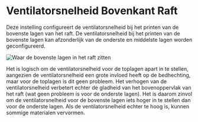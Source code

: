Ventilatorsnelheid Bovenkant Raft
====
Deze instelling configureert de ventilatorsnelheid bij het printen van de bovenste lagen van het raft. De ventilatorsnelheid bij het printen van de bovenste lagen kan afzonderlijk van de onderste en middelste lagen worden geconfigureerd.

![Waar de bovenste lagen in het raft zitten](../../../articles/images/raft_dimensions_simplified.svg)

Het is logisch om de ventilatorsnelheid voor de toplagen apart in te stellen, aangezien de ventilatorsnelheid een grote invloed heeft op de bedhechting, maar voor de toplagen is dit geen probleem. Het verhogen van de ventilatorsnelheid verbetert echter de gladheid van het bovenoppervlak van het raft (wat geen probleem is voor de onderste lagen). Het is daarom zinvol om de ventilatorsnelheid voor de bovenste lagen iets hoger in te stellen dan voor de onderste lagen. Als de ventilatorsnelheid echter te hoog is, kunnen sommige materialen vervormen.